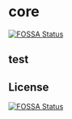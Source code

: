# core
[![FOSSA Status](https://app.fossa.com/api/projects/git%2Bgithub.com%2Fthe-neon%2Fneon.svg?type=shield)](https://app.fossa.com/projects/git%2Bgithub.com%2Fthe-neon%2Fneon?ref=badge_shield)


## test


## License
[![FOSSA Status](https://app.fossa.com/api/projects/git%2Bgithub.com%2Fthe-neon%2Fneon.svg?type=large)](https://app.fossa.com/projects/git%2Bgithub.com%2Fthe-neon%2Fneon?ref=badge_large)